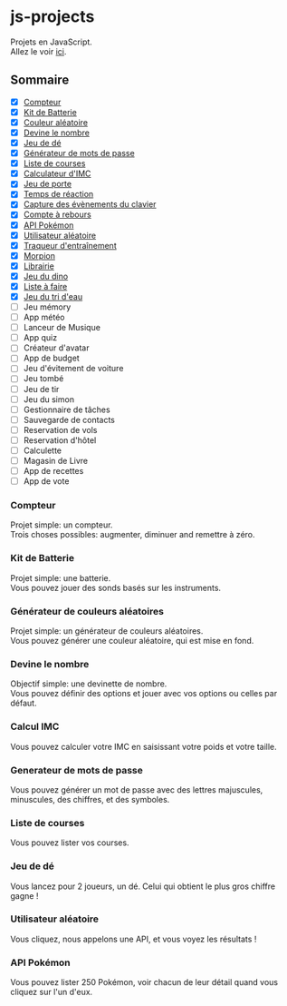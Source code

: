 # js-projects

Projets en JavaScript.  
Allez le voir [ici](https://clemix37.github.io/js-projects/).

## Sommaire

- [X] [Compteur](https://github.com/Clemix37/js-projects#counter)  
- [X] [Kit de Batterie](https://github.com/Clemix37/js-projects#drum-kit)  
- [X] [Couleur aléatoire](https://github.com/Clemix37/js-projects#random-color-generator)  
- [X] [Devine le nombre](https://github.com/Clemix37/js-projects#number-guesser) 
- [X] [Jeu de dé](https://github.com/Clemix37/js-projects#dice-game)  
- [X] [Générateur de mots de passe](https://github.com/Clemix37/js-projects#password-generator)  
- [X] [Liste de courses](https://github.com/Clemix37/js-projects#grocery-list)  
- [X] [Calculateur d'IMC](https://github.com/Clemix37/js-projects#bmi-calculator)  
- [X] [Jeu de porte](https://clemix37.github.io/js-projects/projects/chore-door-game/)  
- [X] [Temps de réaction](https://github.com/Clemix37/reaction-time)  
- [X] [Capture des évènements du clavier](https://clemix37.github.io/js-projects/projects/key-codes/)  
- [X] [Compte à rebours](https://clemix37.github.io/js-projects/projects/countdown-timer/)  
- [X] [API Pokémon](https://clemix37.github.io/js-projects/projects/poke-api/)  
- [X] [Utilisateur aléatoire](https://clemix37.github.io/js-projects/projects/random-user/)  
- [X] [Traqueur d'entraînement](https://clemix37.github.io/js-projects/projects/workout-tracker/)  
- [X] [Morpion](https://clemix37.github.io/js-projects/projects/tic-tac-toe/)  
- [X] [Librairie](https://clemix37.github.io/js-projects/projects/library/)  
- [X] [Jeu du dino](https://clemix37.github.io/gamedev-bean-jump/)  
- [X] [Liste à faire](https://clemix37.github.io/js-projects/projects/todo-list/)  
- [X] [Jeu du tri d'eau](https://clemix37.github.io/js-projects/projects/water-sort/)  
- [ ] Jeu mémory  
- [ ] App météo  
- [ ] Lanceur de Musique  
- [ ] App quiz  
- [ ] Créateur d'avatar  
- [ ] App de budget  
- [ ] Jeu d'évitement de voiture  
- [ ] Jeu tombé  
- [ ] Jeu de tir  
- [ ] Jeu du simon  
- [ ] Gestionnaire de tâches  
- [ ] Sauvegarde de contacts  
- [ ] Reservation de vols  
- [ ] Reservation d'hôtel  
- [ ] Calculette  
- [ ] Magasin de Livre  
- [ ] App de recettes  
- [ ] App de vote  

### Compteur

Projet simple: un compteur.  
Trois choses possibles: augmenter, diminuer and remettre à zéro.  

### Kit de Batterie

Projet simple: une batterie.  
Vous pouvez jouer des sonds basés sur les instruments.  

### Générateur de couleurs aléatoires

Projet simple: un générateur de couleurs aléatoires.  
Vous pouvez générer une couleur aléatoire, qui est mise en fond.  

### Devine le nombre

Objectif simple: une devinette de nombre.  
Vous pouvez définir des options et jouer avec vos options ou celles par défaut.  

### Calcul IMC

Vous pouvez calculer votre IMC en saisissant votre poids et votre taille.  

### Generateur de mots de passe

Vous pouvez générer un mot de passe avec des lettres majuscules, minuscules, des chiffres, et des symboles.  

### Liste de courses

Vous pouvez lister vos courses.  

### Jeu de dé

Vous lancez pour 2 joueurs, un dé. Celui qui obtient le plus gros chiffre gagne !  

### Utilisateur aléatoire

Vous cliquez, nous appelons une API, et vous voyez les résultats !  

### API Pokémon

Vous pouvez lister 250 Pokémon, voir chacun de leur détail quand vous cliquez sur l'un d'eux.  
